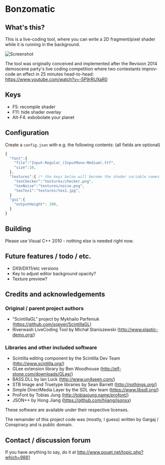 # Bonzomatic

## What's this?
This is a live-coding tool, where you can write a 2D fragment/pixel shader while it is running in the background.

![Screenshot](http://i.imgur.com/ohdzWmDl.jpg)

The tool was originally conceived and implemented after the Revision 2014 demoscene party's live coding competition where two contestants improv-code an effect in 25 minutes head-to-head: https://www.youtube.com/watch?v=-5P9rRUXaR0

## Keys
- F5: recompile shader
- F11: hide shader overlay
- Alt-F4: exbobolate your planet

## Configuration
Create a ```config.json``` with e.g. the following contents: (all fields are optional)
``` javascript
{
  "font":{
    "file":"Input-Regular_(InputMono-Medium).ttf",
    "size":16,
  },
  "textures":{ /* the keys below will become the shader variable names */
    "texChecker":"textures/checker.png",
    "texNoise":"textures/noise.png",
    "texTex1":"textures/tex1.jpg",
  }
  "gui":{
    "outputHeight": 200,
  }
}
```

## Building
Please use Visual C++ 2010 - nothing else is needed right now.

## Future features / todo / etc.
- DX9/DX11/etc versions
- Key to adjust editor background opacity?
- Texture preview?

## Credits and acknowledgements
### Original / parent project authors
- "ScintillaGL" project by Mykhailo Parfeniuk (https://github.com/sopyer/ScintillaGL)
- Riverwash LiveCoding Tool by Michał Staniszewski (http://www.plastic-demo.org/)

### Libraries and other included software
- Scintilla editing component by the Scintilla Dev Team (http://www.scintilla.org/)
- GLee extension library by Ben Woodhouse (http://elf-stone.com/downloads/GLee/)
- BASS.DLL by Ian Luck (http://www.un4seen.com/)
- STB Image and Truetype libraries by Sean Barrett (http://nothings.org/)
- Simple DirectMedia Layer by the SDL dev team (https://www.libsdl.org/)
- ProFont by Tobias Jung (http://tobiasjung.name/profont/)
- JSON++ by Hong Jiang (https://github.com/hjiang/jsonxx)
 
These software are available under their respective licenses.

The remainder of this project code was (mostly, I guess) written by Gargaj / Conspiracy and is public domain.

## Contact / discussion forum
If you have anything to say, do it at http://www.pouet.net/topic.php?which=9881
